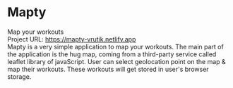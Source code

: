 # Mapty
Map your workouts <br>
Project URL: https://mapty-vrutik.netlify.app <br>
Mapty is a very simple application to map your workouts. The main part of the application is the hug map, coming from a third-party service called leaflet library of javaScript. User can select geolocation point on the map & map their workouts. These workouts will get stored in user's browser storage.
